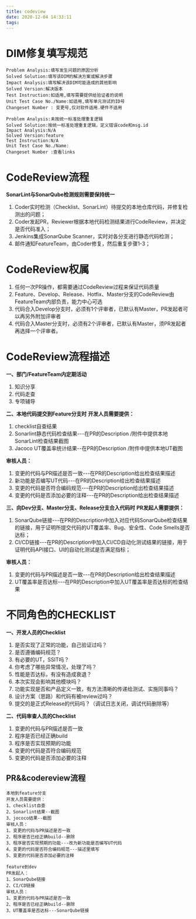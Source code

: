 ```yaml
---
title: codeview
date: 2020-12-04 14:33:11
tags:
---
```


# DIM修复填写规范

```
Problem Analysis:填写发生问题的原因分析
Solved Solution:填写该DIM的解决方案或解决步骤
Impact Analysis:填写解决该DIM可能造成的其他影响
Solved Version:解决版本
Test Instruction:如适用,填写需要提供给验证者的说明
Unit Test Case No./Name:如适用,填写单元测试的ID号
Changeset Number : 变更号,仅对软件适用.硬件不适用

Problem Analysis:未按统一标准处理重复逻辑
Solved Solution:按统一标准处理重复逻辑，定义错误code和msg.id
Impact Analysis:N/A
Solved Version:feature
Test Instruction:N/A
Unit Test Case No./Name:
Changeset Number :查看links

```





# **CodeReview流程**

**SonarLint与SonarQube检测规则需要保持统一**

1. Coder实时检测（Checklist、SonarLint）待提交的本地仓库代码，并修复检测出的问题；
1. Coder发起PR，Reviewer根据本地代码检测结果进行CodeReview，并决定是否代码准入；
1. Jenkins集成SonarQube Scanner，实时对各分支进行静态代码检测；
1. 邮件通知FeatureTeam，由Coder修复，然后重复步骤1-3；

# **CodeReview权属**
1. 任何一次PR操作，都需要通过CodeReview过程来保证代码质量
1. Feature、Develop、Release、Hotfix、Master分支的CodeReview由FeatureTeam内部负责，能力中心可选
1. 代码合入Develop分支时，必须有1个评审者，已默认有Master，PR发起者可以再另外附加评审者
1. 代码合入Master分支时，必须有2个评审者，已默认有Master，须PR发起者再选择一个评审者。

# **CodeReview流程描述**
**一、部门/FeatureTeam内定期活动**
1. 知识分享
1. 代码走查
1. 专项辅导

**二、本地代码提交到Feature分支时**
**开发人员需要提供：**
1. checklist自查结果
1. Sonarlint静态代码检查结果---在PR的Description /附件中提供本地SonarLint检查结果截图
1. Jacoco UT覆盖率统计结果--在PR的Description /附件中提供本地UT截图

**审核人员：**
1. 变更的代码与PR描述是否一致---在PR的Description给出检查结果描述
1. 新功能是否编写UT代码---在PR的Description给出检查结果描述
1. 变更的代码是否符合编码规范---在PR的Description给出检查结果描述
1. 变更的代码是否添加必要的注释---在PR的Description给出检查结果描述

**三、向Dev分支、Master分支、Release分支合入代码时**
**PR发起人需要提供：**
1. SonarQube链接---在PR的Description中加入对应代码SonarQube检查结果的链接，用于证明所提交代码的UT覆盖率、Bug、安全性、Code Smells是否达标；
1. CI/CD链接---在PR的Description中加入CI/CD自动化测试结果的链接，用于证明代码API接口、UI的自动化测试是否满足指标；

**审核人员：**
1. 变更的代码与PR描述是否一致---在PR的Description给出检查结果描述
1. UT覆盖率是否达标---在PR的Description中加入UT覆盖率是否达标的检查结果

# **不同角色的CHECKLIST**
**一、开发人员的Checklist**
1. 是否实现了正常的功能，自己验证过吗？
1. 是否遵循编码规范？
1. 有必要的UT，SSIT吗？
1. 你考虑了哪些异常情况，处理了吗？
1. 性能是否达标，有没有造成衰退？
1. 本次实现会影响其他模块吗？
1. 功能实现是否和产品定义一致，有方法清晰的传递给测试、实施同事吗？
1. 设计方案（思路）和代码有被review过吗？
1. 提交的是正式Release的代码吗？（调试日志关闭，调试代码删除等）

**二、代码审查人员的Checklist**
1. 变更的代码与PR描述是否一致
1. 程序是否已经正确build
1. 程序是否实现预期的功能
1. 变更的代码是否符合编码规范
1. 变更的代码是否添加必要的注释





## PR&&codereview流程

```
本地到feature分支
开发人员需要提供：
1、checklist自查
2、Sonarlint结果--截图
3、jococo结果--截图
审核人员：
1、变更的代码与PR描述是否一致
2、程序是否已经正确build--删除
3、程序是否实现预期的功能---改为新功能是否编写UT代码
4、变更的代码是否符合编码规范---描述里填写
5、变更的代码是否添加必要的注释

feature到dev
PR发起人：
1、SonarQube链接
2、CI/CD链接
审核人员：
1、变更的代码与PR描述是否一致
2、程序是否已经正确build--删除
3、UT覆盖率是否达标---SonarQube链接
```

